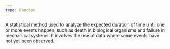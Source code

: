 ```yaml
---
type: Concept
---
```


A statistical method used to analyze the expected duration of time until one or more events happen, such as death in biological organisms and failure in mechanical systems. It involves the use of data where some events have not yet been observed.